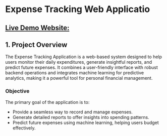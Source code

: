# Expense Tracking Web Applicatio

## [Live Demo Website:](https://expense-tracker-web-application-blue.vercel.app/)

## **1. Project Overview**

The Expense Tracking Application is a web-based system designed to help users monitor their daily expenditures, generate insightful reports, and predict future expenses. It combines a user-friendly interface with robust backend operations and integrates machine learning for predictive analytics, making it a powerful tool for personal financial management.

### **Objective**

The primary goal of the application is to:

- Provide a seamless way to record and manage expenses.
- Generate detailed reports to offer insights into spending patterns.
- Predict future expenses using machine learning, helping users budget effectively.
